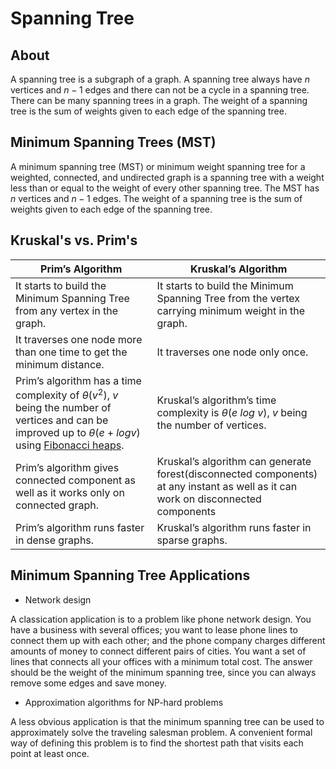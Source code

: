 # Spanning Tree

## About

A spanning tree is a subgraph of a graph. A spanning tree always have $n$ vertices and $n - 1$ edges and there can not be a cycle in a spanning tree. There can be many spanning trees in a graph. The weight of a spanning tree is the sum of weights given to each edge of the spanning tree.

## Minimum Spanning Trees (MST)

A minimum spanning tree (MST) or minimum weight spanning tree for a weighted, connected, and undirected graph is a spanning tree with a weight less than or equal to the weight of every other spanning tree. The MST has $n$ vertices and $n - 1$ edges. The weight of a spanning tree is the sum of weights given to each edge of the spanning tree.

## Kruskal's vs. Prim's

| Prim’s Algorithm                                                                                                                                                                                                                   | Kruskal’s Algorithm                                                                                                               |
| ---------------------------------------------------------------------------------------------------------------------------------------------------------------------------------------------------------------------------------- | --------------------------------------------------------------------------------------------------------------------------------- |
| It starts to build the Minimum Spanning Tree from any vertex in the graph.                                                                                                                                                         | It starts to build the Minimum Spanning Tree from the vertex carrying minimum weight in the graph.                                |
| It traverses one node more than one time to get the minimum distance.                                                                                                                                                              | It traverses one node only once.                                                                                                  |
| Prim’s algorithm has a time complexity of $\theta(v^2)$, $v$ being the number of vertices and can be improved up to $\theta(e + log v)$ using [Fibonacci heaps](https://www.geeksforgeeks.org/fibonacci-heap-set-1-introduction/). | Kruskal’s algorithm’s time complexity is $\theta(e \ log \ v)$, $v$ being the number of vertices.                                 |
| Prim’s algorithm gives connected component as well as it works only on connected graph.                                                                                                                                            | Kruskal’s algorithm can generate forest(disconnected components) at any instant as well as it can work on disconnected components |
| Prim’s algorithm runs faster in dense graphs.                                                                                                                                                                                      | Kruskal’s algorithm runs faster in sparse graphs.                                                                                 |

## Minimum Spanning Tree Applications

-   Network design

A classication application is to a problem like phone network design. You have a business with several offices; you want to lease phone lines to connect them up with each other; and the phone company charges different amounts of money to connect different pairs of cities. You want a set of lines that connects all your offices with a minimum total cost. The answer should be the weight of the minimum spanning tree, since you can always remove some edges and save money.

-   Approximation algorithms for NP-hard problems

A less obvious application is that the minimum spanning tree can be used to approximately solve the traveling salesman problem. A convenient formal way of defining this problem is to find the shortest path that visits each point at least once.
